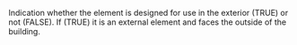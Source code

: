 Indication whether the element is designed for use in the exterior (TRUE) or not (FALSE). If (TRUE) it is an external element and faces the outside of the building.